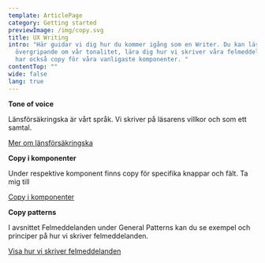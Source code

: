 ```yaml
---
template: ArticlePage
category: Getting started
previewImage: /img/copy.svg
title: UX Writing
intro: "Här guidar vi dig hur du kommer igång som en Writer. Du kan läsa
  övergripande om vår tonalitet, lära dig hur vi skriver våra felmeddelanden. Vi
  har också copy för våra vanligaste komponenter. "
contentTop: ""
wide: false
lang: true
---
```

<div class="Callout"><strong class="Callout__title">Tone of voice </strong><p class="Callout__text">Länsförsäkringska är vårt språk. Vi skriver på läsarens villkor och som ett samtal.

[Mer om länsförsäkringska](https://lf-digitala-kanaler.github.io/foundations/writing)

[](https://lf-digitala-kanaler.github.io/foundations/writing)</p></div>

<div class="Callout"><strong class="Callout__title">Copy i komponenter </strong><p class="Callout__text">Under respektive komponent finns copy för specifika knappar och fält. Ta mig till

[Copy i komponenter](/components)

</p></div>

<div class="Callout"><strong class="Callout__title">Copy patterns </strong><p class="Callout__text">I avsnittet Felmeddelanden under General Patterns kan du se exempel och principer på hur vi skriver felmeddelanden.

[Visa hur vi skriver felmeddelanden](https://lf-digitala-kanaler.github.io/patterns/general-patterns/writing)

[](https://lf-digitala-kanaler.github.io/patterns/general-patterns/writing)</p></div>